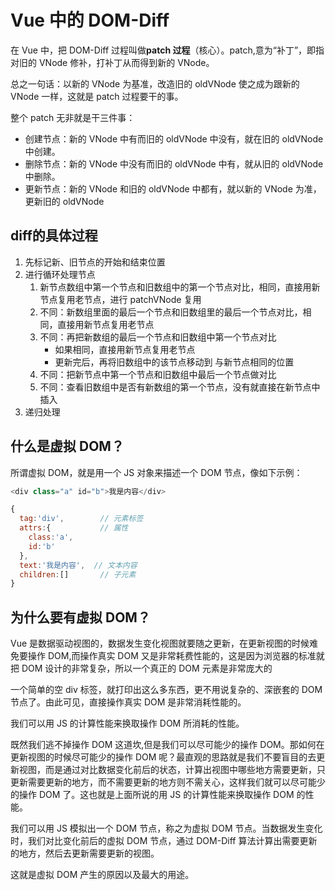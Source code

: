 # Vue 中的 DOM-Diff

在 Vue 中，把 DOM-Diff 过程叫做**patch 过程**（核心）。patch,意为“补丁”，即指对旧的 VNode 修补，打补丁从而得到新的 VNode。

总之一句话：以新的 VNode 为基准，改造旧的 oldVNode 使之成为跟新的 VNode 一样，这就是 patch 过程要干的事。

整个 patch 无非就是干三件事：

- 创建节点：新的 VNode 中有而旧的 oldVNode 中没有，就在旧的 oldVNode 中创建。
- 删除节点：新的 VNode 中没有而旧的 oldVNode 中有，就从旧的 oldVNode 中删除。
- 更新节点：新的 VNode 和旧的 oldVNode 中都有，就以新的 VNode 为准，更新旧的 oldVNode

<!-- ## vue 中对节点更新的优化 -->
## diff的具体过程
1. 先标记新、旧节点的开始和结束位置
2. 进行循环处理节点
   1. 新节点数组中第一个节点和旧数组中的第一个节点对比，相同，直接用新节点复用老节点，进行 patchVNode 复用
   2. 不同：新数组里面的最后一个节点和旧数组里的最后一个节点对比，相同，直接用新节点复用老节点
   3. 不同：再把新数组的最后一个节点和旧数组中第一个节点对比
      - 如果相同，直接用新节点复用老节点
      - 更新完后，再将旧数组中的该节点移动到 与新节点相同的位置
   4. 不同：把新节点中第一个节点和旧数组中最后一个节点做对比
   5. 不同：查看旧数组中是否有新数组的第一个节点，没有就直接在新节点中插入
3. 递归处理

## 什么是虚拟 DOM？

所谓虚拟 DOM，就是用一个 JS 对象来描述一个 DOM 节点，像如下示例：

```js
<div class="a" id="b">我是内容</div>

{
  tag:'div',        // 元素标签
  attrs:{           // 属性
    class:'a',
    id:'b'
  },
  text:'我是内容',  // 文本内容
  children:[]       // 子元素
}
```

## 为什么要有虚拟 DOM？

Vue 是数据驱动视图的，数据发生变化视图就要随之更新，在更新视图的时候难免要操作 DOM,而操作真实 DOM 又是非常耗费性能的，这是因为浏览器的标准就把 DOM 设计的非常复杂，所以一个真正的 DOM 元素是非常庞大的

一个简单的空 div 标签，就打印出这么多东西，更不用说复杂的、深嵌套的 DOM 节点了。由此可见，直接操作真实 DOM 是非常消耗性能的。

我们可以用 JS 的计算性能来换取操作 DOM 所消耗的性能。

既然我们逃不掉操作 DOM 这道坎,但是我们可以尽可能少的操作 DOM。那如何在更新视图的时候尽可能少的操作 DOM 呢？最直观的思路就是我们不要盲目的去更新视图，而是通过对比数据变化前后的状态，计算出视图中哪些地方需要更新，只更新需要更新的地方，而不需要更新的地方则不需关心，这样我们就可以尽可能少的操作 DOM 了。这也就是上面所说的用 JS 的计算性能来换取操作 DOM 的性能。

我们可以用 JS 模拟出一个 DOM 节点，称之为虚拟 DOM 节点。当数据发生变化时，我们对比变化前后的虚拟 DOM 节点，通过 DOM-Diff 算法计算出需要更新的地方，然后去更新需要更新的视图。

这就是虚拟 DOM 产生的原因以及最大的用途。